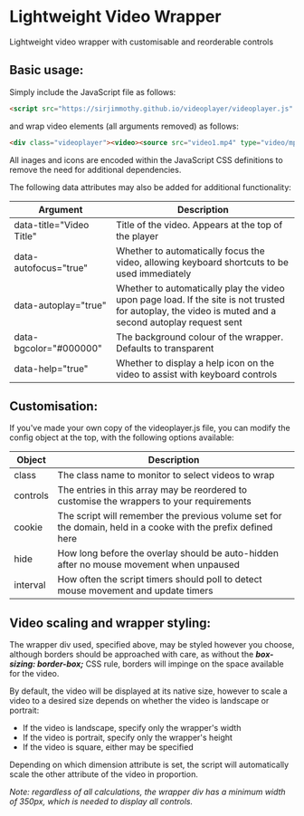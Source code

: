 # Lightweight Video Wrapper
Lightweight video wrapper with customisable and reorderable controls

## Basic usage:

Simply include the JavaScript file as follows:

```html
<script src="https://sirjimmothy.github.io/videoplayer/videoplayer.js" />
```
and wrap video elements (all arguments removed)  as follows:

```html
<div class="videoplayer"><video><source src="video1.mp4" type="video/mp4" /></video></div>
```

All inages and icons are encoded within the JavaScript CSS definitions to remove the need for additional dependencies.

The following data attributes may also be added for additional functionality:

Argument | Description
-------- | --------
data-title="Video Title" | Title of the video. Appears at the top of the player
data-autofocus="true" | Whether to automatically focus the video, allowing keyboard shortcuts to be used immediately
data-autoplay="true" | Whether to automatically play the video upon page load. If the site is not trusted for autoplay, the video is muted and a second autoplay request sent
data-bgcolor="#000000" | The background colour of the wrapper. Defaults to transparent
data-help="true" | Whether to display a help icon on the video to assist with keyboard controls

## Customisation:

If you've made your own copy of the videoplayer.js file, you can modify the config object at the top, with the following options available:

Object | Description
------ | ------
class | The class name to monitor to select videos to wrap
controls | The entries in this array may be reordered to customise the wrappers to your requirements
cookie | The script will remember the previous volume set for the domain, held in a cooke with the prefix defined here
hide | How long before the overlay should be auto-hidden after no mouse movement when unpaused
interval | How often the script timers should poll to detect mouse movement and update timers

## Video scaling and wrapper styling:

The wrapper div used, specified above, may be styled however you choose, although borders should be approached with care, as without the ***box-sizing: border-box;*** CSS rule, borders will impinge on the space available for the video.

By default, the video will be displayed at its native size, however to scale a video to a desired size depends on whether the video is landscape or portrait:

- If the video is landscape, specify only the wrapper's width
- If the video is portrait, specify only the wrapper's height
- If the video is square, either may be specified

Depending on which dimension attribute is set, the script will automatically scale the other attribute of the video in proportion.

*Note: regardless of all calculations, the wrapper div has a minimum width of 350px, which is needed to display all controls.*


